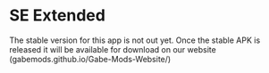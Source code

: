 # SE Extended
The stable version for this app is not out yet. Once the stable APK is released it will be available for download on our website (gabemods.github.io/Gabe-Mods-Website/)
